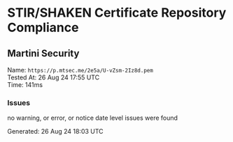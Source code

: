 # STIR/SHAKEN Certificate Repository Compliance

## Martini Security

Name: `https://p.mtsec.me/2e5a/U-vZsm-2Iz8d.pem`\
Tested At: 26 Aug 24 17:55 UTC\
Time: 141ms

### Issues

no warning, or error, or notice date level issues were found

Generated: 26 Aug 24 18:03 UTC